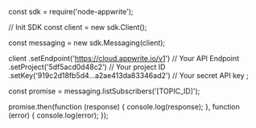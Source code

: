 const sdk = require('node-appwrite');

// Init SDK
const client = new sdk.Client();

const messaging = new sdk.Messaging(client);

client
    .setEndpoint('https://cloud.appwrite.io/v1') // Your API Endpoint
    .setProject('5df5acd0d48c2') // Your project ID
    .setKey('919c2d18fb5d4...a2ae413da83346ad2') // Your secret API key
;

const promise = messaging.listSubscribers('[TOPIC_ID]');

promise.then(function (response) {
    console.log(response);
}, function (error) {
    console.log(error);
});